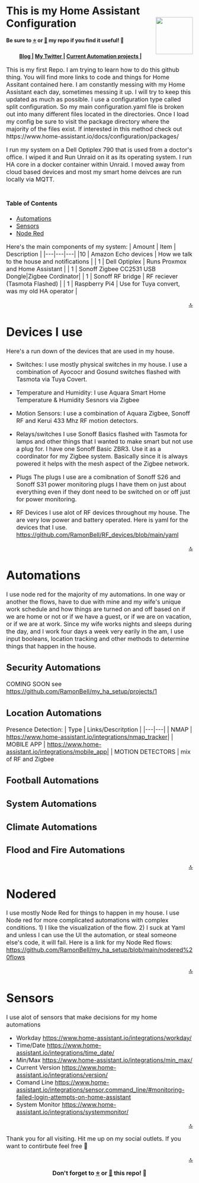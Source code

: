 # This is my Home Assistant Configuration <img src="https://user-images.githubusercontent.com/50278221/99838601-a2804900-2b26-11eb-8e4b-d2cb986ca9b1.png" width="100" height="100" align="right">

</h1>
<p><strong>Be sure to <a href="#" title="star">⭐️</a> or <a href="#" title="fork">🔱</a> my repo if you find it useful! 🍻</strong></p>
<div align="center">
<h4> 
  <a href="https://www.smarthomemedic.com">
    Blog
  </a>
  <span> | </span>
  <a href="https://twitter.com/RasBe9244">
    My Twitter
  </a>
  <span> | </span>
   <a href="https://github.com/RamonBell/my_ha_setup/projects">
    Current Automation projects
  </a>
  <span> | </span>
<div align="center">
</a>
  </h4>

</div>
<p><font size="3">
This is my first Repo. I am trying to learn how to do this github thing. You will find more links to code and things for Home Assitant contained here.  I am constantly messing with my Home Assistant each day, sometimes messing it up. I will try to keep this updated as much as possible.  I use a configuration type called split configuration.  So my main configuration.yaml file is broken out into many different files located in the directories.  Once I load my config be sure to visit the package directory where the majority of the files exist. If interested in this method check out https://www.home-assistant.io/docs/configuration/packages/ </p>
<div align="center"><a name="menu"></a>

</div>
<p><font size="3">
I run my system on a Dell Optiplex 790 that is used from a doctor's office. I wiped it and Run Unraid on it as its operating system. I run HA core in a docker container within Unraid. I moved away from cloud based devices and most my smart home deivces are run locally via MQTT.
  
# Table of Contents

- [Automations](#automations)
- [Sensors](#sensors)
- [Node Red](#nodered)

Here's the main components of my system:
| Amount | Item | Description |
|---|---|---|
|10 | Amazon Echo devices | How we talk to the house and notifications |
| 1 | Dell Optiplex | Runs Proxmox and Home Assistant |
| 1 | Sonoff Zigbee CC2531 USB Dongle|Zigbee Cordinator|
| 1 | Sonoff RF bridge | RF reciever (Tasmota Flashed) |
| 1 | Raspberry Pi4 | Use for Tuya convert, was my old HA operator |

<p align="right"><a href="#top" title="Back to top">🔝</a></p>

# Devices I use
Here's a run down of the devices that are used in my house.
* Switches:
  I use mostly physical switches in my house. I use a combination of Ayococr and Gosund switches flashed with Tasmota via Tuya Covert.
  
* Temperature and Humidity:
  I use Aquara Smart Home Temperature & Humidity Sesnors via Zigbee
  
* Motion Sensors:
  I use a combination of Aquara Zigbee, Sonoff RF and Kerui 433 Mhz RF motion detectors.
  
* Relays/switches
  I use Sonoff Basics flashed with Tasmota for lamps and other things that I wanted to make smart but not use a plug for. I have one Sonoff Basic ZBR3. Use it as a coordinator for my Zigbee system. Basically since it is always powered it helps with the mesh aspect of the Zigbee network.
  
* Plugs
  The plugs I use are a comibnation of Sonoff S26 and Sonoff S31 power monitoring plugs I have them on just about everything even if they dont need to be switched on or off just for power monitoring.
  
* RF Devices
  I use alot of RF devices throughout my house. The are very low power and battery operated. Here is yaml for the devices that I use. https://github.com/RamonBell/RF_devices/blob/main/yaml
<p align="right"><a href="#top" title="Back to top">🔝</a></p>

# Automations
 I use node red for the majority of my automations. In one way or another the flows, have to due with mine and my wife's unique work schedule and how things are turned on and off based on if we are home or not or if we have a guest, or if we are on vacation, or if we are at work. Since my wife works nights and sleeps during the day, and I work four days a week very earily in the am, I use input booleans, location tracking and other methods to determine things that happen in the house. 
## Security Automations
   COMING SOON see https://github.com/RamonBell/my_ha_setup/projects/1
## Location Automations
   Presence Detection:
| Type | Links/Descritption | 
|---|---|
| NMAP | https://www.home-assistant.io/integrations/nmap_tracker| 
| MOBILE APP | https://www.home-assistant.io/integrations/mobile_app|
| MOTION DETECTORS | mix of RF and Zigbee 

## Football Automations
## System Automations
## Climate Automations
## Flood and Fire Automations
<p align="right"><a href="#top" title="Back to top">🔝</a></p>

# Nodered
 I use mostly Node Red for things to happen in my house.  I use Node red for more complicated automations with complex conditions. 1) I like the visualization of the flow. 2) I suck at Yaml and unless I can use the UI the automation, or steal someone else's code, it will fail. Here is a link for my Node Red flows: https://github.com/RamonBell/my_ha_setup/blob/main/nodered%20flows

<p align="right"><a href="#top" title="Back to top">🔝</a></p>

# Sensors
 I use alot of sensors that make decisions for my home automations
 * Workday https://www.home-assistant.io/integrations/workday/
 * Time/Date https://www.home-assistant.io/integrations/time_date/
 * Min/Max https://www.home-assistant.io/integrations/min_max/
 * Current Version https://www.home-assistant.io/integrations/version/
 * Comand Line https://www.home-assistant.io/integrations/sensor.command_line/#monitoring-failed-login-attempts-on-home-assistant
 * System Monitor https://www.home-assistant.io/integrations/systemmonitor/
 
 
 <p align="right"><a href="#top" title="Back to top">🔝</a></p>
 
Thank you for all visiting. Hit me up on my social outlets. If you want to contirbute feel free 🍻

<p align="right"><a href="#top" title="Back to top">🔝</a></p>

<p align="center"><strong>Don't forget to <a href="#" title="star">⭐️</a> or <a href="#" title="fork">🔱</a> this repo! 🍻</strong></p>


 

 


